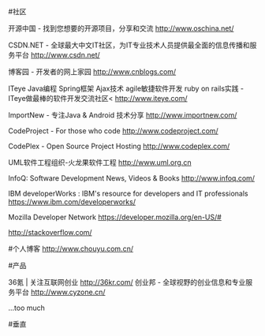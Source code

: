 #社区

开源中国 - 找到您想要的开源项目，分享和交流
http://www.oschina.net/

CSDN.NET - 全球最大中文IT社区，为IT专业技术人员提供最全面的信息传播和服务平台
http://www.csdn.net/

博客园 - 开发者的网上家园
http://www.cnblogs.com/

ITeye Java编程 Spring框架 Ajax技术 agile敏捷软件开发 ruby on rails实践 - ITeye做最棒的软件开发交流社区<
http://www.iteye.com/

ImportNew - 专注Java &amp; Android 技术分享
http://www.importnew.com/

CodeProject - For those who code
http://www.codeproject.com/

CodePlex - Open Source Project Hosting
http://www.codeplex.com/

UML软件工程组织-火龙果软件工程
http://www.uml.org.cn

InfoQ: Software Development News, Videos & Books
http://www.infoq.com/

IBM developerWorks : IBM's resource for developers and IT professionals
https://www.ibm.com/developerworks/

Mozilla Developer Network
https://developer.mozilla.org/en-US/#

http://stackoverflow.com/

#个人博客
http://www.chouyu.com.cn/

#产品

36氪 | 关注互联网创业
http://36kr.com/
创业邦  -  全球视野的创业信息和专业服务平台
http://www.cyzone.cn/

...too much


#垂直

